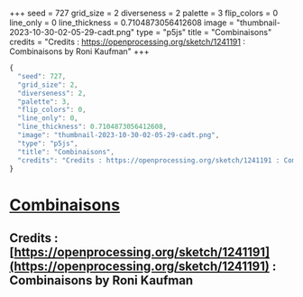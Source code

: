 +++
seed = 727
grid_size = 2
diverseness = 2
palette = 3
flip_colors = 0
line_only = 0
line_thickness = 0.7104873056412608
image = "thumbnail-2023-10-30-02-05-29-cadt.png"
type = "p5js"
title = "Combinaisons"
credits = "Credits : https://openprocessing.org/sketch/1241191 : Combinaisons by Roni Kaufman"
+++




~~~javascript
{
  "seed": 727,
  "grid_size": 2,
  "diverseness": 2,
  "palette": 3,
  "flip_colors": 0,
  "line_only": 0,
  "line_thickness": 0.7104873056412608,
  "image": "thumbnail-2023-10-30-02-05-29-cadt.png",
  "type": "p5js",
  "title": "Combinaisons",
  "credits": "Credits : https://openprocessing.org/sketch/1241191 : Combinaisons by Roni Kaufman"
}
~~~



# [Combinaisons](https://openprocessing.org/sketch/2066485)

## Credits : [https://openprocessing.org/sketch/1241191](https://openprocessing.org/sketch/1241191) : Combinaisons by Roni Kaufman 

